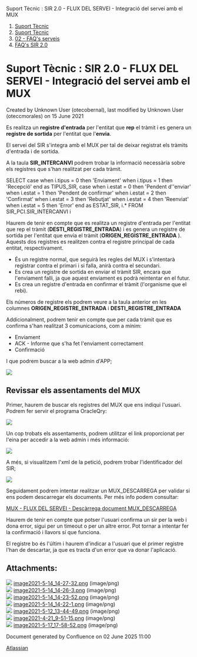 Suport Tècnic : SIR 2.0 - FLUX DEL SERVEI - Integració del servei amb el MUX  

1.  [Suport Tècnic](index.md)
2.  [Suport Tècnic](13893782.md)
3.  [02 - FAQ's serveis](26313393.md)
4.  [FAQ's SIR 2.0](41523073.md)

Suport Tècnic : SIR 2.0 - FLUX DEL SERVEI - Integració del servei amb el MUX
============================================================================

Created by Unknown User (otecobernal), last modified by Unknown User (oteccmorales) on 15 June 2021

Es realitza un **registre d'entrada** per l'entitat que **rep** el tràmit i es genera un **registre de sortida** per l'entitat que l'**envia**.

  

El servei del SIR s'integra amb el MUX per tal de deixar registrat els tràmits d'entrada i de sortida.

A la taula **SIR\_INTERCANVI** podrem trobar la informació necessària sobre els registres que s'han realitzat per cada tràmit.

SELECT case
         when i.tipus = 0 then
          'Enviament'
         when i.tipus = 1 then
          'Recepció'
       end as TIPUS\_SIR,
       case
         when i.estat = 0 then
          'Pendent d''enviar'
         when i.estat = 1 then
          'Pendent de confirmar'
         when i.estat = 2 then
          'Confirmat'
         when i.estat = 3 then
          'Rebutjat'
         when i.estat = 4 then
          'Reenviat'
         when i.estat = 5 then
          'Error'
       end as ESTAT\_SIR,
       i.\*
  FROM SIR\_PCI.SIR\_INTERCANVI i

  

Haurem de tenir en compte que es realitza un registre d'entrada per l'entitat que rep el tràmit (**DESTI\_REGISTRE\_ENTRADA**) i es genera un registre de sortida per l'entitat que envia el tràmit (**ORIGEN\_REGISTRE\_ENTRADA** ). Aquests dos registres es realitzen contra el registre principal de cada entitat, respectivament.

*   És un registre normal, que seguirà les regles del MUX i s'intentarà registrar contra el primari i si falla, anirà contra el secundari.
*   Es crea un registre de sortida en enviar el tràmit SIR, encara que l'enviament falli, ja que aquest enviament es podrà reintentar en el futur.
*   Es crea un registre d'entrada en confirmar el tràmit (l'organisme que el rebi).

  

Els números de registre els podrem veure a la taula anterior en les columnes **ORIGEN\_REGISTRE\_ENTRADA** i **DESTI\_REGISTRE\_ENTRADA**

Addicionalment, podrem tenir en compte que per cada tràmit que es confirma s'han realitzat 3 comunicacions, com a mínim:

*   Enviament
*   ACK - Informe que s'ha fet l'enviament correctament
*   Confirmació

I que podrem buscar a la web admin d'APP;

**![](attachments/41523233/41523240.png)**

  

**Revissar els assentaments del MUX**
-------------------------------------

Primer, haurem de buscar els registres del MUX que ens indiqui l'usuari. Podrem fer servir el programa OracleQry:

![](attachments/41523233/41523236.png)

  

Un cop trobats els assentaments, podrem utilitzar el link proporcionat per l'eina per accedir a la web admin i més informació:

![](attachments/41523233/41523235.png)

  

A més, si visualitzem l'xml de la petició, podrem trobar l'identificador del SIR;

![](attachments/41523233/41523234.png)

  

Seguidament podrem intentar realitzar un MUX\_DESCARREGA per validar si ens podem descarregar els documents. Per més info podem consultar:

[MUX - FLUX DEL SERVEI - Descàrrega document MUX\_DESCARREGA](26313368.md)

Haurem de tenir en compte que potser l'usuari confirma un sir per la web i dona error, sigui per un timeout o per un altre error. Pot tornar a intentar fer la confirmació i llavors sí que funciona.

El registre bo és l'últim i haurem d'indicar a l'usuari que el primer registre l'han de descartar, ja que es tracta d'un error que va donar l'aplicació.

  

  

  

  

Attachments:
------------

![](images/icons/bullet_blue.gif) [image2021-5-14\_14-27-32.png](attachments/41523233/41523234.png) (image/png)  
![](images/icons/bullet_blue.gif) [image2021-5-14\_14-26-3.png](attachments/41523233/41523235.png) (image/png)  
![](images/icons/bullet_blue.gif) [image2021-5-14\_14-23-52.png](attachments/41523233/41523236.png) (image/png)  
![](images/icons/bullet_blue.gif) [image2021-5-14\_14-22-1.png](attachments/41523233/41523237.png) (image/png)  
![](images/icons/bullet_blue.gif) [image2021-5-12\_13-44-49.png](attachments/41523233/41523238.png) (image/png)  
![](images/icons/bullet_blue.gif) [image2021-4-21\_9-51-15.png](attachments/41523233/41523239.png) (image/png)  
![](images/icons/bullet_blue.gif) [image2021-5-17\_17-58-52.png](attachments/41523233/41523240.png) (image/png)  

Document generated by Confluence on 02 June 2025 11:00

[Atlassian](http://www.atlassian.com/)